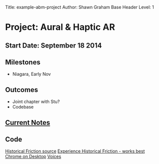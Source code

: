 Title: example-abm-project
Author: Shawn Graham
Base Header Level: 1

# Project: Aural & Haptic AR
  
## Start Date: September 18 2014
  
## Milestones
+ Niagara, Early Nov
  
## Outcomes
+ Joint chapter with Stu?
+ Codebase
  
## [Current Notes](uploads/documents/contents.md)

## Code
[Historical Friction source](https://github.com/shawngraham/historicalfriction)
[Experience Historical Friction - works best Chrome on Desktop](http://graeworks.net/historicalfriction)
[Voices](http://www.heritagejam.org/jam-day-entries/2014/7/12/voices-recognition-stuart-eve-kerrie-hoffman-colleen-morgan-alexis-pantos-and-sam-kinchin-smith)
